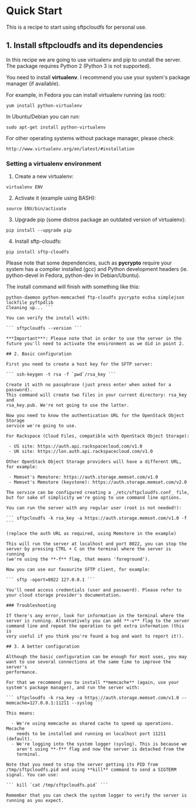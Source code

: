 # Quick Start

This is a recipe to start using sftpcloudfs for personal use.

## 1. Install sftpcloudfs and its dependencies

In this recipe we are going to use virtualenv and pip to unstall the
server. The package requires Python 2 (Python 3 is not supported).

You need to install **virtualenv**. I recommend you use your system's
package manager (if available).

For example, in Fedora you can install virtualenv running (as root):

``` yum install python-virtualenv ```

In Ubuntu/Debian you can run:

``` sudo apt-get install python-virtualenv ```

For other operating systems without package manager, please check:

    http://www.virtualenv.org/en/latest/#installation

### Setting a virtualenv environment

   1. Create a new virtualenv:

``` virtualenv ENV ```

   2. Activate it (example using BASH):

``` source ENV/bin/activate ```

   3. Upgrade pip (some distros package an outdated version of virtualenv):

``` pip install --upgrade pip ```

   4. Install sftp-cloudfs:

``` pip install sftp-cloudfs ```

Please note that some dependencies, such as **pycrypto** require your
system has a compiler installed (gcc) and Python development headers
(ie. python-devel in Fedora, python-dev in Debian/Ubuntu).

The install command will finish with something like this:

``` Successfully installed sftp-cloudfs paramiko python-swiftclient 
python-daemon python-memcached ftp-cloudfs pycrypto ecdsa simplejson 
lockfile pyftpdlib
Cleaning up... ``` 

You can verify the install with:

``` sftpcloudfs --version ```

***Important***: Please note that in order to use the server in the
future you'll need to activate the environment as we did in point 2.

## 2. Basic configuration

First you need to create a host key for the SFTP server:

``` ssh-keygen -t rsa -f `pwd`/rsa_key ```

Create it with no passphrase (just press enter when asked for a password).
This command will create two files in your current directory: rsa_key and
rsa_key.pub. We're not going to use the latter.

Now you need to know the authentication URL for the OpenStack Object Storage
service we're going to use.

For Rackspace (Cloud Files, compatible with OpenStack Object Storage):

 - US site: https://auth.api.rackspacecloud.com/v1.0
 - UK site: https://lon.auth.api.rackspacecloud.com/v1.0

Other OpenStack Object Storage providers will have a different URL,
for example:

 - Memset's Memstore: https://auth.storage.memset.com/v1.0
 - Memset's Memstore (keystone): https://auth.storage.memset.com/v2.0

The service can be configured creating a _/etc/sftpcloudfs.conf_ file,
but for sake of simplicity we're going to use command line options.

You can run the server with any regular user (root is not needed!):

``` sftpcloudfs -k rsa_key -a https://auth.storage.memset.com/v1.0 -f ```

(replace the auth URL as required, using Memstore in the example)

This will run the server at localhost and port 8022, you can stop the
server by pressing CTRL + C on the terminal where the server is running
(we're using the **-f** flag, that means 'foreground').

Now you can use our favourite SFTP client, for example:

``` sftp -oport=8022 127.0.0.1 ```

You'll need access credentials (user and password). Please refer to
your cloud storage provider's documentation.

### Troubleshooting

If there's any error, look for information in the terminal where the
server is running. Alternatively you can add **-v** flag to the server
command line and repeat the operation to get extra information (this is
very useful if you think you're found a bug and want to report it!).

## 3. A better configuration

Although the basic configuration can be enough for most uses, you may
want to use several connections at the same time to improve the server's
performance.

For that we recommend you to install **memcache** (again, use your
system's package manager), and run the server with:

``` sftpcloudfs -k rsa_key -a https://auth.storage.memset.com/v1.0 --memcache=127.0.0.1:11211 --syslog ```

This means:

  - We're using memcache as shared cache to speed up operations. Mecache
    needs to be installed and running on localhost port 11211 (default).
  - We're logging into the system logger (syslog). This is because we
    aren't using **-f** flag and now the server is detached from the
	terminal.

Note that you need to stop the server getting its PID from
/tmp/sftpcloudfs.pid and using **kill** command to send a SIGTERM
signal. You can use:

``` kill `cat /tmp/sftpcloudfs.pid` ```

Remember that you can check the system logger to verify the server is
running as you expect.

